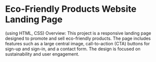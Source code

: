 # Eco-Friendly Products Website Landing Page
(using HTML, CSS)
Overview:
This project is a responsive landing page designed to promote and sell eco-friendly products. The page includes features such as a large central image, call-to-action (CTA) buttons for sign-up and sign-in, and a contact form. The design is focused on sustainability and user engagement.

